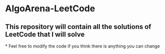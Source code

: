 # AlgoArena-LeetCode
<h2> This repository will contain all the solutions of LeetCode that I will solve</h2>
* Feel free to modify the code if you think there is anything you can change
